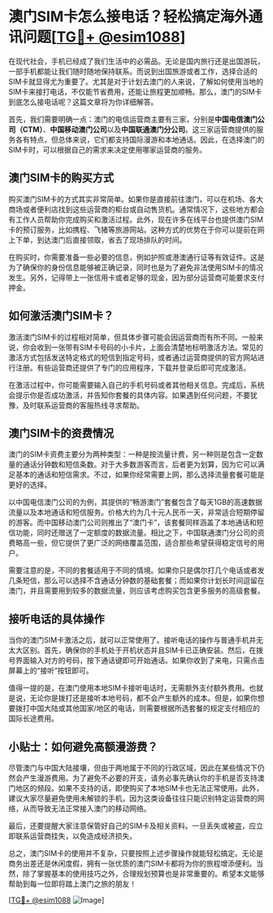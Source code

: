 # 澳门SIM卡怎么接电话？轻松搞定海外通讯问题[[TG💪+ @esim1088](https://t.me/s/esim1088)]

在现代社会，手机已经成了我们生活中的必需品。无论是国内旅行还是出国游玩，一部手机都能让我们随时随地保持联系。而说到出国旅游或者工作，选择合适的SIM卡就显得尤为重要了。尤其是对于计划去澳门的人来说，了解如何使用当地的SIM卡来接打电话，不仅能节省费用，还能让旅程更加顺畅。那么，澳门的SIM卡到底怎么接电话呢？这篇文章将为你详细解答。

首先，我们需要明确一点：澳门的电信运营商主要有三家，分别是**中国电信澳门公司（CTM）**、**中国移动澳门公司**以及**中国联通澳门分公司**。这三家运营商提供的服务各有特点，但总体来说，它们都支持国际漫游和本地通话。因此，在选择澳门的SIM卡时，可以根据自己的需求来决定使用哪家运营商的服务。

## 澳门SIM卡的购买方式

购买澳门SIM卡的方式其实非常简单。如果你是直接前往澳门，可以在机场、各大商场或者便利店找到这些运营商的柜台或自动售货机。通常情况下，这些地方都会有工作人员帮助你完成购买和激活过程。此外，现在许多在线平台也提供澳门SIM卡的预订服务，比如携程、飞猪等旅游网站。这种方式的优势在于你可以提前在网上下单，到达澳门后直接领取，省去了现场排队的时间。

在购买时，你需要准备一些必要的信息，例如护照或港澳通行证等有效证件。这是为了确保你的身份信息能够被正确记录，同时也是为了避免非法使用SIM卡的情况发生。另外，记得带上一张信用卡或者足够的现金，因为部分运营商可能要求支付押金。

## 如何激活澳门SIM卡？

激活澳门SIM卡的过程相对简单，但具体步骤可能会因运营商而有所不同。一般来说，你会收到一张带有SIM卡号码的小卡片，上面会清楚地标明激活方法。常见的激活方式包括发送特定格式的短信到指定号码，或者通过运营商提供的官方网站进行注册。有些运营商还提供了专门的应用程序，下载并登录后即可完成激活。

在激活过程中，你可能需要输入自己的手机号码或者其他相关信息。完成后，系统会提示你是否成功激活，并告知你套餐的具体内容。如果遇到任何问题，不要犹豫，及时联系运营商的客服热线寻求帮助。

## 澳门SIM卡的资费情况

澳门的SIM卡资费主要分为两种类型：一种是按流量计费，另一种则是包含一定数量的通话分钟数和短信条数。对于大多数游客而言，后者更为划算，因为它可以满足基本的通话和短信需求。不过，如果你经常需要上网，那么选择流量套餐可能是更好的选择。

以中国电信澳门公司的为例，其提供的“畅游澳门”套餐包含了每天1GB的高速数据流量以及本地通话和短信服务。价格大约为几十元人民币一天，非常适合短期停留的游客。而中国移动澳门公司则推出了“澳门卡”，该套餐同样涵盖了本地通话和短信功能，同时还赠送了一定额度的数据流量。相比之下，中国联通澳门分公司的资费略高一些，但它提供了更广泛的网络覆盖范围，适合那些希望获得稳定信号的用户。

需要注意的是，不同的套餐适用于不同的情境。如果你只是偶尔打几个电话或者发几条短信，那么可以选择不含通话分钟数的基础套餐；而如果你计划长时间逗留在澳门，并且需要用到较多的数据流量，则应该考虑购买包含更多服务的高级套餐。

## 接听电话的具体操作

当你的澳门SIM卡激活之后，就可以正常使用了。接听电话的操作与普通手机并无太大区别。首先，确保你的手机处于开机状态并且SIM卡已正确安装。然后，在拨号界面输入对方的号码，按下通话键即可开始通话。如果你收到了来电，只需点击屏幕上的“接听”按钮即可。

值得一提的是，在澳门使用本地SIM卡接听电话时，无需额外支付额外费用。也就是说，无论你是拨打还是接听本地号码，都不会产生额外的成本。但是，如果你想要拨打中国大陆或其他国家/地区的电话，则需要根据所选套餐的规定支付相应的国际长途费用。

## 小贴士：如何避免高额漫游费？

尽管澳门与中国大陆接壤，但由于两地属于不同的行政区域，因此在某些情况下仍然会产生漫游费用。为了避免不必要的开支，请务必事先确认你的手机是否支持澳门地区的频段。如果不支持的话，即使购买了本地SIM卡也无法正常使用。此外，建议大家尽量避免使用未解锁的手机，因为这类设备往往只能识别特定运营商的网络，从而导致无法正常接入澳门的移动网络。

最后，还要提醒大家注意保管好自己的SIM卡及相关资料。一旦丢失或被盗，应立即联系运营商挂失，以免造成经济损失。

总之，澳门SIM卡的使用并不复杂，只要按照上述步骤操作就能轻松搞定。无论是商务出差还是休闲度假，拥有一张优质的澳门SIM卡都将为你的旅程增添便利。当然，除了掌握基本的使用技巧之外，合理规划预算也是非常重要的。希望本文能够帮助到每一位即将踏上澳门之旅的朋友！

[[TG💪+ @esim1088](https://t.me/s/esim1088) ![Image](https://i.postimg.cc/4NQfJmqS/Snipaste-2025-05-13-00-14-12.png)]